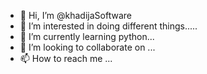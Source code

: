- 👋 Hi, I’m @khadijaSoftware
- 👀 I’m interested in doing different things.....
- 🌱 I’m currently learning python...
- 💞️ I’m looking to collaborate on ...
- 📫 How to reach me ...

<!---
khadijaSoftware/khadijaSoftware is a ✨ special ✨ repository because its `README.md` (this file) appears on your GitHub profile.
You can click the Preview link to take a look at your changes.
--->

